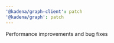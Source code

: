 ```yaml
---
'@kadena/graph-client': patch
'@kadena/graph': patch
---
```


Performance improvements and bug fixes
